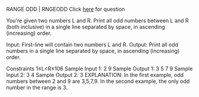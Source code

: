 RANGE ODD  |  RNGEODD
Click <a href="https://www.codechef.com/YTPP001/problems/RNGEODD">here</a> for question

You're given two numbers L and R. Print all odd numbers between L and R (both inclusive) in a single line separated by space, in ascending (increasing) order.

Input:
First-line will contain two numbers L and R.
Output:
Print all odd numbers in a single line separated by space, in ascending (increasing) order.

Constraints
1≤L<R≤106
Sample Input 1:
2 9
Sample Output 1:
3 5 7 9
Sample Input 2:
3 4
Sample Output 2:
3
EXPLANATION:
In the first example, odd numbers between 2 and 9 are 3,5,7,9.
In the second example, the only odd number in the range is 3.

